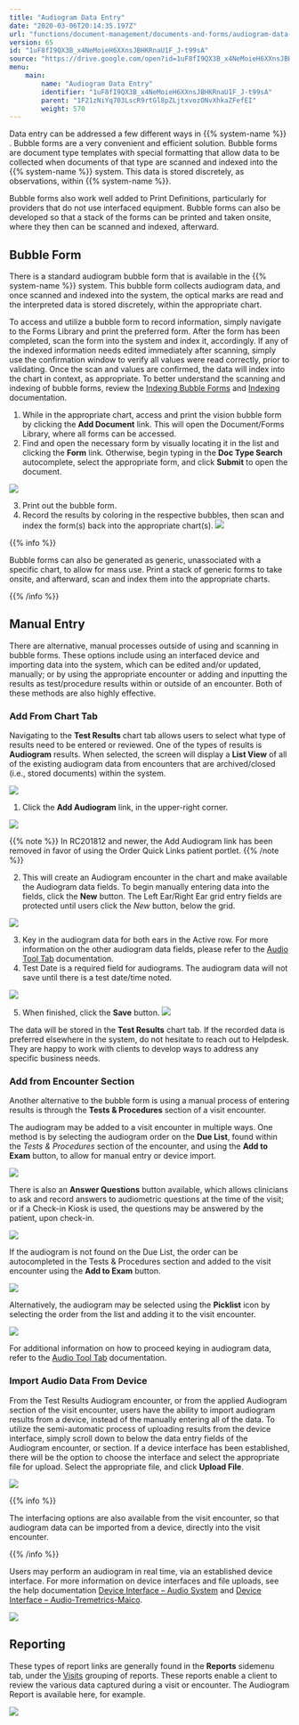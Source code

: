 ```yaml
---
title: "Audiogram Data Entry"
date: "2020-03-06T20:14:35.197Z"
url: "functions/document-management/documents-and-forms/audiogram-data-entry.html"
version: 65
id: "1uF8fI9QX3B_x4NeMoieH6XXnsJBHKRnaU1F_J-t99sA"
source: "https://drive.google.com/open?id=1uF8fI9QX3B_x4NeMoieH6XXnsJBHKRnaU1F_J-t99sA"
menu:
    main:
        name: "Audiogram Data Entry"
        identifier: "1uF8fI9QX3B_x4NeMoieH6XXnsJBHKRnaU1F_J-t99sA"
        parent: "1F21zNiYq703LscR9rtGl8pZLjtxvozONvXhkaZFefEI"
        weight: 570
---
```

Data entry can be addressed a few different ways in {{% system-name %}} . Bubble forms are a very convenient and efficient solution. Bubble forms are document type templates with special formatting that allow data to be collected when documents of that type are scanned and indexed into the {{% system-name %}} system. This data is stored discretely, as observations, within {{% system-name %}}.



Bubble forms also work well added to Print Definitions, particularly for providers that do not use interfaced equipment. Bubble forms can also be developed so that a stack of the forms can be printed and taken onsite, where they then can be scanned and indexed, afterward.

## Bubble Form

There is a standard audiogram bubble form that is available in the {{% system-name %}} system. This bubble form collects audiogram data, and once scanned and indexed into the system, the optical marks are read and the interpreted data is stored discretely, within the appropriate chart.



To access and utilize a bubble form to record information, simply navigate to the Forms Library and print the preferred form. After the form has been completed, scan the form into the system and index it, accordingly. If any of the indexed information needs edited immediately after scanning, simply use the confirmation window to verify all values were read correctly, prior to validating. Once the scan and values are confirmed, the data will index into the chart in context, as appropriate. To better understand the scanning and indexing of bubble forms, review the [Indexing Bubble Forms](../scanning-and-indexing/indexing-bubble-forms.html) and [Indexing](../scanning-and-indexing/indexing.html) documentation.

1. While in the appropriate chart, access and print the vision bubble form by clicking the <strong>Add Document</strong> link. This will open the Document/Forms Library, where all forms can be accessed.
2. Find and open the necessary form by visually locating it in the list and clicking the <strong>Form</strong> link. Otherwise, begin typing in the <strong>Doc Type Search</strong> autocomplete, select the appropriate form, and click <strong>Submit</strong> to open the document.

![](audiogram-data-entry.images/image1.png)

3. Print out the bubble form.
4. Record the results by coloring in the respective bubbles, then scan and index the form(s) back into the appropriate chart(s).  ![](audiogram-data-entry.images/image3.png)   

{{% info %}}

Bubble forms can also be generated as generic, unassociated with a specific chart, to allow for mass use. Print a stack of generic forms to take onsite, and afterward, scan and index them into the appropriate charts.

{{% /info %}}


## Manual Entry

There are alternative, manual processes outside of using and scanning in bubble forms. These options include using an interfaced device and importing data into the system, which can be edited and/or updated, manually; or by using the appropriate encounter or adding and inputting the results as test/procedure results within or outside of an encounter. Both of these methods are also highly effective.

### Add From Chart Tab

Navigating to the **Test Results** chart tab allows users to select what type of results need to be entered or reviewed. One of the types of results is **Audiogram** results. When selected, the screen will display a **List View** of all of the existing audiogram data from encounters that are archived/closed (i.e., stored documents) within the system.

![](audiogram-data-entry.images/image2.png)

1. Click the <strong>Add Audiogram</strong> link, in the upper-right corner.

![](audiogram-data-entry.images/image7.png)

 

{{% note %}} In RC201812 and newer, the Add Audiogram link has been removed in favor of using the Order Quick Links patient portlet. {{% /note %}}


2. This will create an Audiogram encounter in the chart and make available the Audiogram data fields. To begin manually entering data into the fields, click the <strong>New</strong> button. The Left Ear/Right Ear grid entry fields are protected until users click the <em>New</em> button, below the grid.

![](audiogram-data-entry.images/image13.png)

3. Key in the audiogram data for both ears in the Active row. For more information on the other audiogram data fields, please refer to the [Audio Tool Tab](../../system-administration/interfaces/audio-tool-tab.html) documentation.
4. Test Date is a required field for audiograms. The audiogram data will not save until there is a test date/time noted.

![](audiogram-data-entry.images/image14.png)

5. When finished, click the <strong>Save</strong> button.    ![](audiogram-data-entry.images/image4.png)

The data will be stored in the **Test Results** chart tab. If the recorded data is preferred elsewhere in the system, do not hesitate to reach out to Helpdesk. They are happy to work with clients to develop ways to address any specific business needs.

### Add from Encounter Section

Another alternative to the bubble form is using a manual process of entering results is through the **Tests & Procedures** section of a visit encounter.

The audiogram may be added to a visit encounter in multiple ways. One method is by selecting the audiogram order on the **Due List**, found within the *Tests & Procedures* section of the encounter, and using the **Add to Exam** button, to allow for manual entry or device import.

![](audiogram-data-entry.images/image6.png)

There is also an **Answer Questions** button available, which allows clinicians to ask and record answers to audiometric questions at the time of the visit; or if a Check-in Kiosk is used, the questions may be answered by the patient, upon check-in.

![](audiogram-data-entry.images/image5.png)

If the audiogram is not found on the Due List, the order can be autocompleted in the Tests & Procedures section and added to the visit encounter using the **Add to Exam** button.

![](audiogram-data-entry.images/image10.png)

Alternatively, the audiogram may be selected using the **Picklist** icon by selecting the order from the list and adding it to the visit encounter.

![](audiogram-data-entry.images/image8.png)

For additional information on how to proceed keying in audiogram data, refer to the [Audio Tool Tab](../../system-administration/interfaces/audio-tool-tab.html) documentation.

### Import Audio Data From Device

From the Test Results Audiogram encounter, or from the applied Audiogram section of the visit encounter, users have the ability to import audiogram results from a device, instead of the manually entering all of the data. To utilize the semi-automatic process of uploading results from the device interface, simply scroll down to below the data entry fields of the Audiogram encounter, or section. If a device interface has been established, there will be the option to choose the interface and select the appropriate file for upload. Select the appropriate file, and click **Upload File**.

![](audiogram-data-entry.images/image9.png)

{{% info %}}

The interfacing options are also available from the visit encounter, so that audiogram data can be imported from a device, directly into the visit encounter.

{{% /info %}}


Users may perform an audiogram in real time, via an established device interface. For more information on device interfaces and file uploads, see the help documentation [Device Interface – Audio System](../../system-administration/interfaces/device-interface-audio-system.html) and [Device Interface – Audio-Tremetrics-Maico](../../system-administration/interfaces/device-interface-audio-tremetrics-maico.html).

![](audiogram-data-entry.images/image11.png)

## Reporting

These types of report links are generally found in the **Reports** sidemenu tab, under the [Visits](https://system/?f=layout&module=reports&name=Visits&tabmodule=reports&t=Visits&tabmodule=reports&tabselect=Visits) grouping of reports. These reports enable a client to review the various data captured during a visit or encounter. The Audiogram Report is available here, for example.

![](audiogram-data-entry.images/image12.png)

